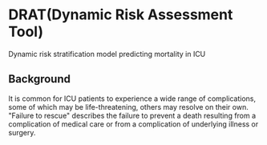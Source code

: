 # DRAT(Dynamic Risk Assessment Tool)
Dynamic risk stratification model predicting mortality in ICU




## Background

It is common for ICU patients to experience a wide range of complications, some of which may be life-threatening, others may resolve on their own.
"Failure to rescue" describes the failure to prevent a death resulting from a complication of medical care or from a complication of underlying illness or surgery.

